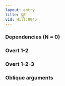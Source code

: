 ```yaml
---
layout: entry
title: སྐུམ་
vid: Hill:0045
---
```

### Dependencies (N = 0)


### Overt 1-2


### Overt 1-2-3


### Oblique arguments

